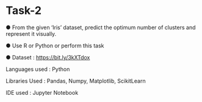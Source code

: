 # Task-2

● From the given ‘Iris’ dataset, predict the optimum number of clusters
and represent it visually.

● Use R or Python or perform this task

● Dataset : https://bit.ly/3kXTdox

Languages used : Python

Libraries Used : Pandas, Numpy, Matplotlib, ScikitLearn

IDE used : Jupyter Notebook
